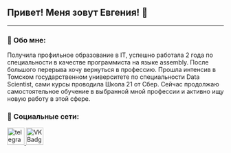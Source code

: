 ## Привет! Меня зовут Евгения! 👋

***

### :page_with_curl: Обо мне:

Получила профильное образование в IT, успешно работала 2 года по специальности в качестве программиста на языке assembly. После большого перерыва хочу вернуться в профессию. Прошла интенсив в Томском государственном университете по специальности Data Scientist, сами курсы проводила Школа 21 от Сбер. Сейчас продолжаю самостоятельное обучение в выбранной мной профессии и активно ищу новую работу в этой сфере.

### :handshake: Социальные сети:

<div id="badges">
  <a href="https://t.me/zen_wen" target="_blank">
    <img src="https://cdn-icons-png.flaticon.com/512/2111/2111646.png" width="40" height="40" alt="telegram group" />
  </a>
  <a href="https://vk.com/id323072517" target="_blank">
    <img src="https://cdn-icons-png.flaticon.com/512/145/145813.png" width="40" height="40" alt="VK Badge" />
  </a>
  </div>

<!--
**zenwen555/zenwen555** is a ✨ _special_ ✨ repository because its `README.md` (this file) appears on your GitHub profile.

Here are some ideas to get you started:

- 🔭 I’m currently working on ...
- 🌱 I’m currently learning ...
- 👯 I’m looking to collaborate on ...
- 🤔 I’m looking for help with ...
- 💬 Ask me about ...
- 📫 How to reach me: ...
- 😄 Pronouns: ...
- ⚡ Fun fact: ...
-->
